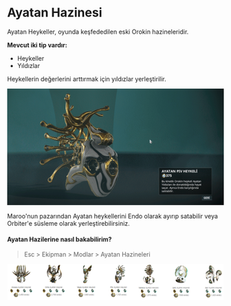 # Ayatan Hazinesi

Ayatan Heykeller, oyunda keşfededilen eski Orokin hazineleridir.

**Mevcut iki tip vardır:**

* Heykeller
* Yıldızlar

Heykellerin değerlerini arttırmak için yıldızlar yerleştirilir.

![](../../.gitbook/assets/assets_-lgoamcq2h0squvaydqb_-llnarp85-ubpec33j5v_-llnbbt61kfijfjrcyqu_image.png)

Maroo'nun pazarından Ayatan heykellerini Endo olarak ayırıp satabilir veya Orbiter'e süsleme olarak yerleştirebilirsiniz.

#### Ayatan Hazilerine nasıl bakabilirim? <a id="ayatan-hazilerine-nasil-bakabilirim"></a>

> Esc &gt; Ekipman &gt; Modlar &gt; Ayatan Hazineleri

![](../../.gitbook/assets/assets_-lgoamcq2h0squvaydqb_-llnarp85-ubpec33j5v_-llnbdrkdsm80gf85ge6_image.png)

